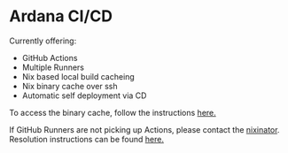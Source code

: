 # Ardana CI/CD

Currently offering:

- GitHub Actions
- Multiple Runners
- Nix based local build cacheing
- Nix binary cache over ssh
- Automatic self deployment via CD

To access the binary cache, follow the instructions [here.](https://github.com/ArdanaLabs/Wiki/wiki/Nix-DX)

If GitHub Runners are not picking up Actions, please contact the [nixinator](https://github.com/nixinator). Resolution instructions can be found [here.](https://github.com/ArdanaLabs/Wiki/wiki/Github-Runner)
